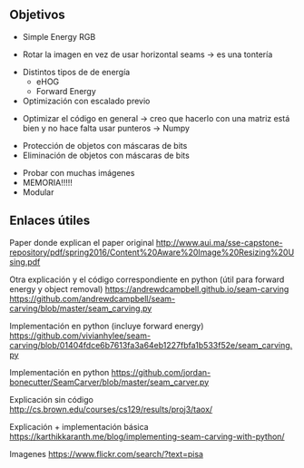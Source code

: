 ## Objetivos

+ Simple Energy RGB
- Rotar la imagen en vez de usar horizontal seams  -> es una tontería
+ Distintos tipos de de energía
	- eHOG
	+ Forward Energy
+ Optimización con escalado previo
- Optimizar el código en general -> creo que hacerlo con una matriz está bien y no hace falta usar punteros
	-> Numpy
+ Protección de objetos con máscaras de bits
+ Eliminación de objetos con máscaras de bits
- Probar con muchas imágenes
- MEMORIA!!!!!
- Modular


## Enlaces útiles

Paper donde explican el paper original
http://www.aui.ma/sse-capstone-repository/pdf/spring2016/Content%20Aware%20Image%20Resizing%20Using.pdf

Otra explicación y el código correspondiente en python
(útil para forward energy y object removal)
https://andrewdcampbell.github.io/seam-carving
https://github.com/andrewdcampbell/seam-carving/blob/master/seam_carving.py

Implementación en python (incluye forward energy)
https://github.com/vivianhylee/seam-carving/blob/01404fdce6b7613fa3a64eb1227fbfa1b533f52e/seam_carving.py

Implementación en python
https://github.com/jordan-bonecutter/SeamCarver/blob/master/seam_carver.py

Explicación sin código
http://cs.brown.edu/courses/cs129/results/proj3/taox/

Explicación + implementación básica
https://karthikkaranth.me/blog/implementing-seam-carving-with-python/

Imagenes
https://www.flickr.com/search/?text=pisa
